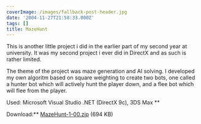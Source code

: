 ```yaml
---
coverImage: /images/fallback-post-header.jpg
date: '2004-11-27T21:58:33.000Z'
tags: []
title: MazeHunt
---
```


<span>This is another little project i did in the earlier part of my second year at university. It was my second project i ever did in DirectX and as such is rather limited.

The theme of the project was maze generation and AI solving. I developed my own algoritm based on square weighting to create two bots, one called a hunter bot which will actively hunt the player down, and a flee bot which will flee from the player.</span>

Used: Microsoft Visual Studio .NET (DirectX 9c), 3DS Max <span>\*\*

Download:\*\* [MazeHunt-1-00.zip](https://www.mikecann.co.uk/Files/MazeHunt-1-00.zip) (694 KB)</span>
